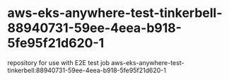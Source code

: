 # aws-eks-anywhere-test-tinkerbell-88940731-59ee-4eea-b918-5fe95f21d620-1
repository for use with E2E test job aws-eks-anywhere-test-tinkerbell:88940731-59ee-4eea-b918-5fe95f21d620-1
